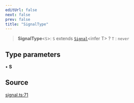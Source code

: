 ```yaml
---
editUrl: false
next: false
prev: false
title: "SignalType"
---
```


> **SignalType**\<`S`\>: `S` extends [`Signal`](Signal.md)\<infer T\> ? `T` : `never`

## Type parameters

• **S**

## Source

[signal.ts:71](https://github.com/nodenogg-in/alpha-p2p/blob/d78065f/packages/statekit/src/signal.ts#L71)
